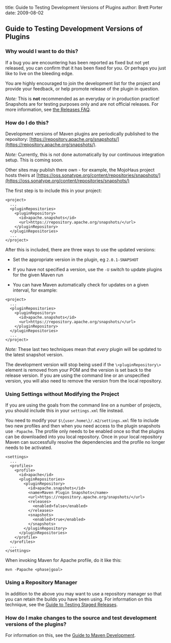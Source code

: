 title: Guide to Testing Development Versions of Plugins
author: Brett Porter
date: 2009-08-02

<!--
Licensed to the Apache Software Foundation (ASF) under one
or more contributor license agreements.  See the NOTICE file
distributed with this work for additional information
regarding copyright ownership.  The ASF licenses this file
to you under the Apache License, Version 2.0 (the
"License"); you may not use this file except in compliance
with the License.  You may obtain a copy of the License at

    http://www.apache.org/licenses/LICENSE-2.0

Unless required by applicable law or agreed to in writing,
software distributed under the License is distributed on an
"AS IS" BASIS, WITHOUT WARRANTIES OR CONDITIONS OF ANY
KIND, either express or implied.  See the License for the
specific language governing permissions and limitations
under the License.
-->
## Guide to Testing Development Versions of Plugins


### Why would I want to do this?


 If a bug you are encountering has been reported as fixed but not yet released, you can confirm that it has been fixed for you. Or perhaps you just like to live on the bleeding edge.


 You are highly encouraged to join the development list for the project and provide your feedback, or help promote release of the plugin in question.


 _Note:_ This is **not** recommended as an everyday or in production practice! Snapshots are for testing purposes only and are not official releases. For more information, see [ the Releases FAQ](http://www.apache.org/dev/release.html#what).



### How do I do this?


 Development versions of Maven plugins are periodically published to the repository: [https://repository.apache.org/snapshots/](https://repository.apache.org/snapshots/).


 _Note:_ Currently, this is not done automatically by our continuous integration setup. This is coming soon.


 Other sites may publish there own - for example, the MojoHaus project hosts theirs at [https://oss.sonatype.org/content/repositories/snapshots/](https://oss.sonatype.org/content/repositories/snapshots/)


 The first step is to include this in your project:



```
<project>
  ...
  <pluginRepositories>
    <pluginRepository>
      <id>apache.snapshots</id>
      <url>https://repository.apache.org/snapshots/</url>
    </pluginRepository>
  </pluginRepositories>
  ...
</project>
```

 After this is included, there are three ways to use the updated versions:



 - Set the appropriate version in the plugin, eg `2.0.1-SNAPSHOT`

 - If you have not specified a version, use the `-U` switch to update plugins for the given Maven run

 - You can have Maven automatically check for updates on a given interval, for example:

```
<project>
  ...
  <pluginRepositories>
    <pluginRepository>
      <id>apache.snapshots</id>
      <url>https://repository.apache.org/snapshots/</url>
    </pluginRepository>
  </pluginRepositories>
  ...
</project>
```



 _Note:_ These last two techniques mean that _every_ plugin will be updated to the latest snapshot version.


 The development version will stop being used if the `\<pluginRepository\>` element is removed from your POM and the version is set back to the release version. If you are using the command line or an unspecified version, you will also need to remove the version from the local repository.



### Using Settings without Modifying the Project


 If you are using the goals from the command line on a number of projects, you should include this in your `settings.xml` file instead.


 You need to modify your `$\{user.home\}/.m2/settings.xml` file to include two new profiles and then when you need access to the plugin snapshots use `-Papache`. The profile only needs to be enabled once so that the plugins can be downloaded into you local repository. Once in your local repository Maven can successfully resolve the dependencies and the profile no longer needs to be activated.



```
<settings>
  ...
  <profiles>
    <profile>
      <id>apache</id>
      <pluginRepositories>
        <pluginRepository>
          <id>apache.snapshots</id>
          <name>Maven Plugin Snapshots</name>
          <url>https://repository.apache.org/snapshots/</url>
          <releases>
            <enabled>false</enabled>
          </releases>
          <snapshots>
            <enabled>true</enabled>
          </snapshots>
        </pluginRepository>
      </pluginRepositories>
    </profile>
  </profiles>
  ...
</settings>
```

 When invoking Maven for Apache profile, do it like this:



```
mvn -Papache <phase|goal>
```


### Using a Repository Manager


 In addition to the above you may want to use a repository manager so that you can retain the builds you have been using. For information on this technique, see the [ Guide to Testing Staged Releases](./guide-testing-releases.html).



### How do I make changes to the source and test development versions of the plugins?


 For information on this, see the [Guide to Maven Development](./guide-maven-development.html).



